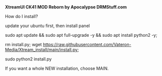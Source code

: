 **XtreamUI CK41 MOD Reborn by Apocalypse DRMStuff.com**

How do I install?

update your ubuntu first, then install panel


sudo apt update && sudo apt full-upgrade -y && sudo apt install python2 -y;

rm install.py; wget https://raw.githubusercontent.com/Vateron-Media/Xtream_install/main/install.py;

sudo python2 install.py 

If you want a whole NEW installation, choose MAIN.


